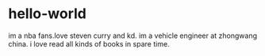 # hello-world
im a nba fans.love steven curry and kd.
im a vehicle engineer at zhongwang china.
i love read all kinds of books in spare time.
